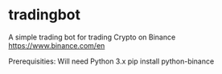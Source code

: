 # tradingbot

A simple trading bot for trading Crypto on Binance
https://www.binance.com/en

Prerequisities:
Will need Python 3.x 
pip install python-binance
